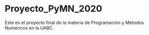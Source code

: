 # Proyecto_PyMN_2020
Este es el proyecto final de la materia de Programación y Métodos Numéricos en la UABC. 

